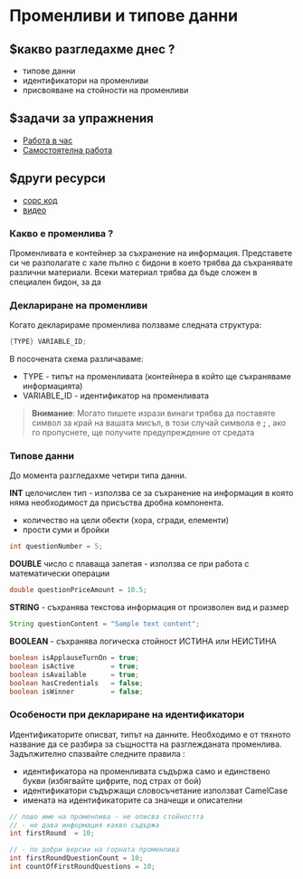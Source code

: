 # Променливи и типове данни

## $какво разгледахме днес ?
- типове данни
- идентификатори на променливи
- присвояване на стойности на променливи

## $задачи за упражнения
- [Работа в час](https://github.com/mihail-petrov/netit-webdev-java/tree/master/2022-2023/%40semester_1/week-02-1/cw)
- [Самостоятелна работа](https://github.com/mihail-petrov/netit-webdev-java/tree/master/2022-2023/%40semester_1/week-02-1/hw)

## $други ресурси
- [сорс код](https://github.com/mihail-petrov/netit-webdev-java/tree/master/2022-2023/%40semester_1/week-02-1/source)
- [видео](https://drive.google.com/file/d/1uNte8X4dDSkpWCKb1n_J0j9ptTMlMWZt/view?usp=sharing)

### Какво е променлива ?
Променливата е контейнер за съхранение на информация. Представете си че разполагате с хале пълно с бидони в което трябва да съхранявате различни материали. Всеки материал трябва да бъде сложен в специален бидон, за да 

### Деклариране на променливи

Когато декларираме променлива ползваме следната структура:

```java
{TYPE} VARIABLE_ID;
```

В посочената схема различаваме:
- TYPE - типът на променливата (контейнера в който ще съхраняваме информацията)
- VARIABLE_ID - идентификатор на променливата

>**Внимание**: Могато пишете изрази винаги трябва да поставяте символ за край на вашата мисъл, в този случай символа е **;** , ако го пропуснете, ще получите предупреждение от средата 

### Типове данни
До момента разгледахме четири типа данни.

**INT** целочислен тип - използва се за съхранение на информация в която няма необходимост да присъства дробна компонента.
- количество на цели обекти (хора, сгради, елементи)
- прости суми и бройки

```java
int questionNumber = 5;
```

**DOUBLE** число с плаваща запетая - използва се при работа с математически операции
```java
double questionPriceAmount = 10.5;
```

**STRING** - съхранява текстова информация от произволен вид и размер
```java
String questionContent = "Sample text content";
```
**BOOLEAN** - съхранява логическа стойност ИСТИНА или НЕИСТИНА
```java
boolean isApplauseTurnOn = true;
boolean isActive         = true;
boolean isAvailable      = true;
boolean hasCredentials   = false;
boolean isWinner         = false;
```

### Особености при деклариране на идентификатори
Идентификаторите описват, типът на данните. Необходимо е от тяхното название да се разбира за същността на разглежданата променлива. Задължително спазвайте следните правила :
- идентификатора на променливата съдържа само и единствено букви (избягвайте цифрите, под страх от бой)
- идентификатори съдържащи словосъчетание използват CamelCase
- имената на идентификаторите са значещи и описателни

```java
// лошо име на променлива - не описва стойността
// - не дава информация какво съдържа
int firstRound  = 10;

// - по добри версии на горната променлива
int firstRoundQuestionCount = 10;
int countOfFirstRoundQuestions = 10;
```